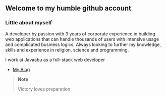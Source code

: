 ## Welcome to my humble github account

### Little about myself
A developer by passion with 3 years of corporate experience in building web applications that can handle thousands of users with intensive usage and complicated business logics. Always looking to further my knowledge, skills and experience in religion, science and programming.

I work at Javaabu as a full-stack web developer


- [My Blog](https://abunooh.com/)

> **Note**
> 
> Victory loves preparation
